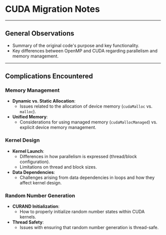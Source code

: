 # CUDA Migration Notes

---

## General Observations
- Summary of the original code's purpose and key functionality.
- Key differences between OpenMP and CUDA regarding parallelism and memory management.

---

## Complications Encountered

### Memory Management
- **Dynamic vs. Static Allocation**: 
  - Issues related to the allocation of device memory (`cudaMalloc` vs. `malloc`).
- **Unified Memory**: 
  - Considerations for using managed memory (`cudaMallocManaged`) vs. explicit device memory management.

### Kernel Design
- **Kernel Launch**:
  - Differences in how parallelism is expressed (thread/block configuration).
  - Limitations on thread and block sizes.
- **Data Dependencies**:
  - Challenges arising from data dependencies in loops and how they affect kernel design.
  
### Random Number Generation
- **CURAND Initialization**: 
  - How to properly initialize random number states within CUDA kernels.
- **Thread Safety**:
  - Issues with ensuring that random number generation is thread-safe.
